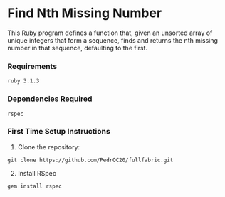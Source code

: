 # Find Nth Missing Number

This Ruby program defines a function that, given an unsorted array of unique integers that form a sequence, finds and returns the nth missing number in that sequence, defaulting to the first.

### Requirements

  ```
  ruby 3.1.3
  ```

### Dependencies Required

  ```
  rspec
  ```

### First Time Setup Instructions

1. Clone the repository:

  ```
  git clone https://github.com/PedrOC20/fullfabric.git
  ```

2. Install RSpec

  ```
  gem install rspec
  ```
 